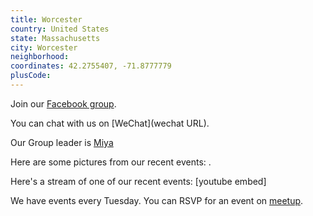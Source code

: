 ```yaml
---
title: Worcester
country: United States
state: Massachusetts
city: Worcester
neighborhood: 
coordinates: 42.2755407, -71.8777779
plusCode:
---
```

Join our [Facebook group](https://www.facebook.com/groups/free.code.camp.worcester.ma).

You can chat with us on [WeChat](wechat URL).

Our Group leader is [Miya](freecodecamp.org/miya)

Here are some pictures from our recent events:
![]().

Here's a stream of one of our recent events:
[youtube embed]

We have events every Tuesday. You can RSVP for an event on [meetup](meetupurl).
